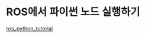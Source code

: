 # ROS에서 파이썬 노드 실행하기

[ros_python_tutorial](http://wiki.ros.org/ROS/Tutorials/WritingPublisherSubscriber%28python%29)
